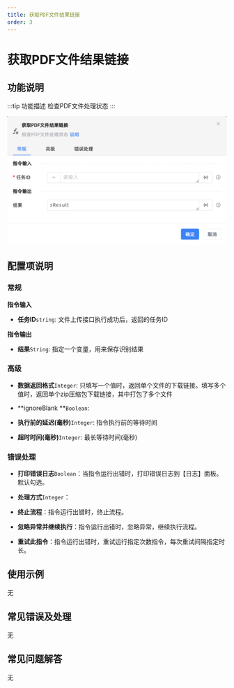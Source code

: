 ```yaml
---
title: 获取PDF文件结果链接
order: 3
---
```


# 获取PDF文件结果链接

## 功能说明

:::tip 功能描述
检查PDF文件处理状态
:::

![获取PDF文件结果链接](../../../assets/获取PDF文件结果链接_command.png)

## 配置项说明

### 常规

**指令输入**

- **任务ID**`string`: 文件上传接口执行成功后，返回的任务ID


**指令输出**

- **结果**`String`: 指定一个变量，用来保存识别结果

### 高级

- **数据返回格式**`Integer`: 只填写一个值时，返回单个文件的下载链接。填写多个值时，返回单个zip压缩包下载链接，其中打包了多个文件

- **ignoreBlank **`Boolean`: 

- **执行前的延迟(毫秒)**`Integer`: 指令执行前的等待时间

- **超时时间(毫秒)**`Integer`: 最长等待时间(毫秒)

### 错误处理

- **打印错误日志**`Boolean`：当指令运行出错时，打印错误日志到【日志】面板。默认勾选。

- **处理方式**`Integer`：

 - **终止流程**：指令运行出错时，终止流程。

 - **忽略异常并继续执行**：指令运行出错时，忽略异常，继续执行流程。

 - **重试此指令**：指令运行出错时，重试运行指定次数指令，每次重试间隔指定时长。

## 使用示例
无

## 常见错误及处理

无

## 常见问题解答

无

